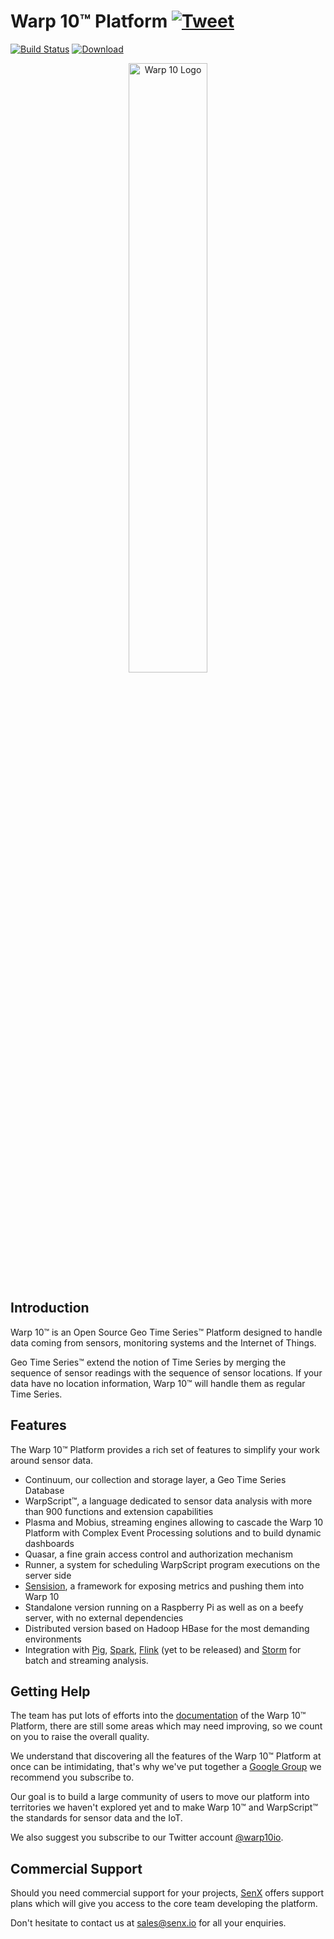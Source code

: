 # Warp 10™ Platform [![Tweet](https://img.shields.io/twitter/url/http/shields.io.svg?style=social)](https://twitter.com/intent/tweet?text=Get%20The%20Most%20Advanced%20Time%20Series%20Platform&url=https://warp10.io/download&via=warp10io&hashtags=tsdb,database,timeseries,opensource)
[![Build Status](https://www.travis-ci.org/senx/warp10-platform.svg?branch=master)](https://www.travis-ci.org/senx/warp10-platform)
[![Download](https://api.bintray.com/packages/senx/generic/warp10/images/download.svg)](https://bintray.com/senx/generic/warp10/_latestVersion)

<p align="center"><img src="https://blog.senx.io/wp-content/uploads/2018/10/warp10bySenx.png" alt="Warp 10 Logo" width="50%"></p>

## Introduction

Warp 10™ is an Open Source Geo Time Series™ Platform designed to handle data coming from sensors, monitoring systems and the Internet of Things.

Geo Time Series™ extend the notion of Time Series by merging the sequence of sensor readings with the sequence of sensor locations. If your data have no location information, Warp 10™ will handle them as regular Time Series.

## Features

The Warp 10™ Platform provides a rich set of features to simplify your work around sensor data.

* Continuum, our collection and storage layer, a Geo Time Series Database
* WarpScript™, a language dedicated to sensor data analysis with more than 900 functions and extension capabilities
* Plasma and Mobius, streaming engines allowing to cascade the Warp 10 Platform with Complex Event Processing solutions and to build dynamic dashboards
* Quasar, a fine grain access control and authorization mechanism
* Runner, a system for scheduling WarpScript program executions on the server side
* [Sensision](https://github.com/senx/sensision), a framework for exposing metrics and pushing them into Warp 10
* Standalone version running on a Raspberry Pi as well as on a beefy server, with no external dependencies
* Distributed version based on Hadoop HBase for the most demanding environments
* Integration with [Pig](https://github.com/senx/warp10-pig), [Spark](https://github.com/senx/warp10-spark2), [Flink](https://github.com/senx/warp10-flink) (yet to be released) and [Storm](https://github.com/senx/warp10-storm) for batch and streaming analysis.

## Getting Help

The team has put lots of efforts into the [documentation](http://www.warp10.io/) of the Warp 10™ Platform, there are still some areas which may need improving, so we count on you to raise the overall quality.

We understand that discovering all the features of the Warp 10™ Platform at once can be intimidating, that's why we've put together a [Google Group](https://groups.google.com/forum/#!forum/warp10-users) we recommend you subscribe to.

Our goal is to build a large community of users to move our platform into territories we haven't explored yet and to make Warp 10™ and WarpScript™ the standards for sensor data and the IoT.

We also suggest you subscribe to our Twitter account [@warp10io](https://twitter.com/warp10io).

## Commercial Support

Should you need commercial support for your projects, [SenX](https://senx.io/) offers support plans which will give you access to the core team developing the platform.

Don't hesitate to contact us at [sales@senx.io](mailto:sales@senx.io) for all your enquiries.
